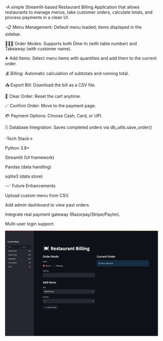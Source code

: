 -A simple Streamlit-based Restaurant Billing Application that allows restaurants to manage menus, take customer orders, calculate totals, and process payments in a clean UI.

-📋 Menu Management: Default menu loaded; items displayed in the sidebar.

🧑‍🤝‍🧑 Order Modes: Supports both Dine-In (with table number) and Takeaway (with customer name).

➕ Add Items: Select menu items with quantities and add them to the current order.

💰 Billing: Automatic calculation of subtotals and running total.

📥 Export Bill: Download the bill as a CSV file.

🧹 Clear Order: Reset the cart anytime.

✅ Confirm Order: Move to the payment page.

💳 Payment Options: Choose Cash, Card, or UPI.

🗄️ Database Integration: Saves completed orders via db_utils.save_order()

-Tech Stack->

Python 3.8+

Streamlit (UI framework)

Pandas (data handling)

sqlite3 (data store)

-✅ Future Enhancements

Upload custom menu from CSV.

Add admin dashboard to view past orders.

Integrate real payment gateway (Razorpay/Stripe/Paytm).

Multi-user login support.

![image alt](https://github.com/Suresh102-com/restaurant_billing/blob/d049d4998ab13198e4e25ff9bbfe9f3d55babbb0/screenshot1.png)

